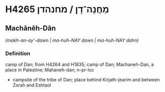 # H4265 מַחֲנֵה־דָן / מחנהדן

## Machănêh-Dân

_(makh-an-ay'-dawn | ma-huh-NAY dawn | ma-huh-NAY dahn)_

### Definition

camp of Dan; from H4264 and H1835; camp of Dan; Machaneh-Dan, a place in Palestine; Mahaneh-dan; n-pr-loc

- campsite of the tribe of Dan; place behind Kirjath-jearim and between Zorah and Eshtaol
